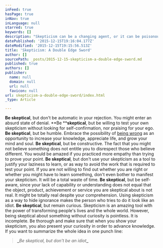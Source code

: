 ```yaml
---
inFeed: true
hasPage: true
inNav: true
inLanguage: null
starred: true
keywords: []
description: "Skepticism can be a changing agent, or it can be poisonous and block any form or progress or openness. Be skeptical, but don't be idiot."
datePublished: '2015-12-15T19:16:04.177Z'
dateModified: '2015-12-15T19:15:56.513Z'
title: 'Skepticism: A Double Edge Sword'
author: []
sourcePath: _posts/2015-12-15-skepticism-a-double-edge-sword.md
published: true
authors: []
publisher:
  name: null
  domain: null
  url: null
  favicon: null
url: skepticism-a-double-edge-sword/index.html
_type: Article

---
```

**Be skeptical**, but don't be automatic in your rejection. You might enter an absurd state of denial. **Be ****skeptical**, but be willing to test your
own skepticism without looking for self-confirmation, nor praising for your
ego. **Be skeptical**, but be humble. Embrace the
possibility of [being wrong][0] as an opportunity to increase your knowledge,
appreciate life, and grow your mind and soul. **Be skeptical**, but be constructive. The fact
that you might not believe something does not entitle you to disrespect those
who believe different. You would be amazed if you practiced more empathy than
trying to prove your point. **Be skeptical**, but don't use your skepticism
as a tool to justify your laziness to learn, or as way to avoid the work that
is required to test your point. If you are not willing to find out whether you
are right or whether you might have to learn something, don't even bother to
manifest your skepticism. It will be a total waste of time. **Be skeptical**, but be self-aware, since your
lack of capability or understanding does not equal that the object, product,
achievement or service you are skeptical about is not real. It might be totally
real despite your comprehension. Using skepticism as a way to hide
ignorance makes the person who tries to do it look like an idiot. **Be skeptical**, but remain
curious. Skepticism is an amazing tool with the power of transforming
people's lives and the whole world. However, being skeptical about something
without curiosity is pointless. It is incomplete. Be thorough and make sure
that when you show your skepticism, you also present your curiosity in order to
advance knowledge. If you want to summarize the whole idea in one punch line:

> **_**_Be skeptical, but don't be an idiot_**_**



[0]: https://www.youtube.com/watch?v=DghckPVIQ_A